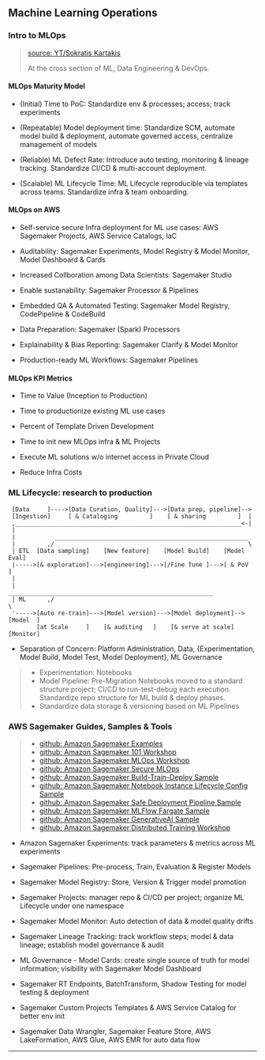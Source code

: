 
## Machine Learning Operations

### Intro to MLOps

> [source: YT/Sokratis Kartakis](https://www.youtube.com/@sokratis.kartakis/videos)
>
> At the cross section of ML, Data Engineering & DevOps.

#### MLOps Maturity Model

* (Initial) Time to PoC: Standardize env & processes; access; track experiments

* (Repeatable) Model deployment time: Standardize SCM, automate model build & deployment, automate governed access, centralize management of models

* (Reliable) ML Defect Rate: Introduce auto testing, monitoring & lineage tracking. Standardize CI/CD & multi-account deployment.

* (Scalable) ML Lifecycle Time: ML Lifecycle reproducible via templates across teams. Standardize infra & team onboarding.

#### MLOps on AWS

* Self-service secure Infra deployment for ML use cases: AWS Sagemaker Projects, AWS Service Catalogs, IaC

* Auditability: Sagemaker Experiments, Model Registry & Model Monitor, Model Dashboard & Cards

* Increased Collboration among Data Scientists: Sagemaker Studio

* Enable sustanability: Sagemaker Processor & Pipelines

* Embedded QA & Automated Testing: Sagemaker Model Registry, CodePipeline & CodeBuild

* Data Preparation: Sagemaker (Spark) Processors

* Explainability & Bias Reporting: Sagemaker Clarify & Model Monitor

* Production-ready ML Workflows: Sagemaker Pipelines

#### MLOps KPI Metrics

* Time to Value (Inception to Production)

* Time to productionize existing ML use cases

* Percent of Template Driven Development

* Time to init new MLOps infra & ML Projects

* Execute ML solutions w/o internet access in Private Cloud

* Reduce Infra Costs

### ML Lifecycle: research to production

```
 [Data     ]---->[Data Curation, Quality]--->[Data prep, pipeline]-->
 [Ingestion]     [ & Cataloging         ]    [ & sharing         ]  |
 ,________________________________________________________________<-|
 |
 |           _______________________________________________________
 |         ,/                                                       \
 | ETL  [Data sampling]    [New feature]    [Model Build]    [Model Eval]
 |----->[& exploration]--->[engineering]--->[/Fine Tune ]--->[ & PoV    ]
 |
 |           __________________________________________________________
 | ML      ,/                                                          \
 '----->[Auto re-train]--->[Model version]--->[Model deployment]-->[Model  ]
        [at Scale     ]    [& auditing   ]    [& serve at scale]   [Monitor]
```

* Separation of Concern: Platform Administration, Data, {Experimentation, Model Build, Model Test, Model Deployment}, ML Governance

> * Experimentation: Notebooks
> * Model Pipeline: Pre-Migration Notebooks moved to a standard structure project; CI/CD to run-test-debug each execution. Standardize repo structure for ML build & deploy phases.
> * Standardize data storage & versioning based on ML Pipelines

### AWS Sagemaker Guides, Samples & Tools

> * [github: Amazon Sagemaker Examples](https://github.com/aws/amazon-sagemaker-examples)
> * [github: Amazon Sagemaker 101 Workshop](https://github.com/aws-samples/sagemaker-101-workshop)
> * [github: Amazon Sagemaker MLOps Workshop](https://github.com/aws-samples/amazon-sagemaker-mlops-workshop)
> * [github: Amazon Sagemaker Secure MLOps](https://github.com/aws-samples/amazon-sagemaker-secure-mlops)
> * [github: Amazon Sagemaker Build-Train-Deploy Sample](https://github.com/aws-samples/amazon-sagemaker-build-train-deploy)
> * [github: Amazon Sagemaker Notebook Instance Lifecycle Config Sample](https://github.com/aws-samples/amazon-sagemaker-notebook-instance-lifecycle-config-samples)
> * [github: Amazon Sagemaker Safe Deployment Pipeline Sample](https://github.com/aws-samples/amazon-sagemaker-safe-deployment-pipeline)
> * [github: Amazon Sagemaker MLFlow Fargate Sample](https://github.com/aws-samples/amazon-sagemaker-mlflow-fargate)
> * [github: Amazon Sagemaker GenerativeAI Sample](https://github.com/aws-samples/amazon-sagemaker-generativeai)
> * [github: Amazon Sagemaker Distributed Training Workshop](https://github.com/aws-samples/sagemaker-distributed-training-workshop)

* Amazon Sagemaker Experiments: track parameters & metrics across ML experiments

* Sagemaker Pipelines: Pre-process, Train, Evaluation & Register Models

* Sagemaker Model Registry: Store, Version & Trigger model promotion

* Sagemaker Projects: manager repo & CI/CD per project; organize ML Lifecycle under one namespace

* Sagemaker Model Monitor: Auto detection of data & model quality drifts

* Sagemaker Lineage Tracking: track workflow steps; model & data lineage; establish model governance & audit

* ML Governance - Model Cards: create single source of truth for model information; visibility with Sagemaker Model Dashboard

* Sagemaker RT Endpoints, BatchTransform, Shadow Testing for model testing & deployment

* Sagemaker Custom Projects Templates & AWS Service Catalog for better env init

* Sagemaker Data Wrangler, Sagemaker Feature Store, AWS LakeFormation, AWS Glue, AWS EMR for auto data flow

---

